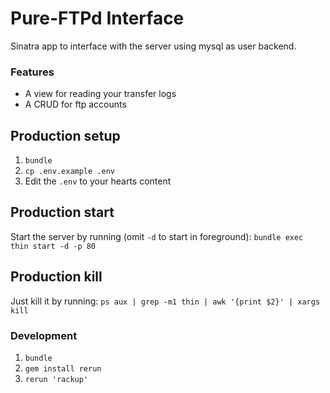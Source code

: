 Pure-FTPd Interface
==================

Sinatra app to interface with the server using mysql as user backend.

### Features
- A view for reading your transfer logs
- A CRUD for ftp accounts

## Production setup
1. `bundle`
2. `cp .env.example .env`
3. Edit the `.env` to your hearts content

## Production start
Start the server by running (omit `-d` to start in foreground):
`bundle exec thin start -d -p 80`

## Production kill
Just kill it by running:
`ps aux | grep -m1 thin | awk '{print $2}' | xargs kill`

### Development
1. `bundle`
2. `gem install rerun`
3. `rerun 'rackup'`
